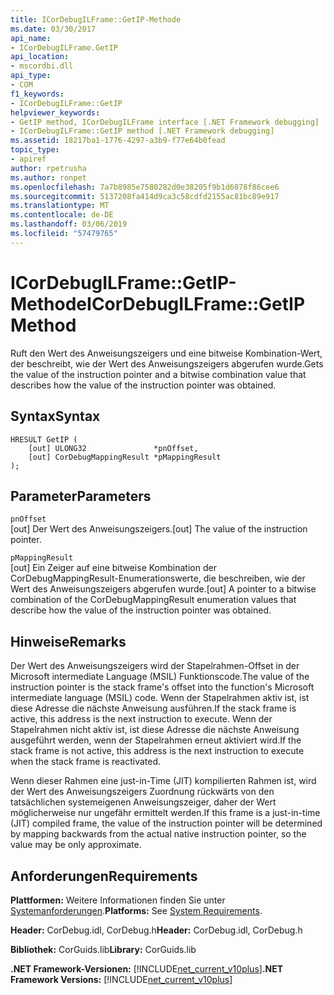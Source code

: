 ```yaml
---
title: ICorDebugILFrame::GetIP-Methode
ms.date: 03/30/2017
api_name:
- ICorDebugILFrame.GetIP
api_location:
- mscordbi.dll
api_type:
- COM
f1_keywords:
- ICorDebugILFrame::GetIP
helpviewer_keywords:
- GetIP method, ICorDebugILFrame interface [.NET Framework debugging]
- ICorDebugILFrame::GetIP method [.NET Framework debugging]
ms.assetid: 18217ba1-1776-4297-a3b9-f77e64b0fead
topic_type:
- apiref
author: rpetrusha
ms.author: ronpet
ms.openlocfilehash: 7a7b8985e7580282d0e38205f9b1d6078f86cee6
ms.sourcegitcommit: 5137208fa414d9ca3c58cdfd2155ac81bc89e917
ms.translationtype: MT
ms.contentlocale: de-DE
ms.lasthandoff: 03/06/2019
ms.locfileid: "57479765"
---
```

# <a name="icordebugilframegetip-method"></a><span data-ttu-id="a5699-102">ICorDebugILFrame::GetIP-Methode</span><span class="sxs-lookup"><span data-stu-id="a5699-102">ICorDebugILFrame::GetIP Method</span></span>
<span data-ttu-id="a5699-103">Ruft den Wert des Anweisungszeigers und eine bitweise Kombination-Wert, der beschreibt, wie der Wert des Anweisungszeigers abgerufen wurde.</span><span class="sxs-lookup"><span data-stu-id="a5699-103">Gets the value of the instruction pointer and a bitwise combination value that describes how the value of the instruction pointer was obtained.</span></span>  
  
## <a name="syntax"></a><span data-ttu-id="a5699-104">Syntax</span><span class="sxs-lookup"><span data-stu-id="a5699-104">Syntax</span></span>  
  
```  
HRESULT GetIP (  
    [out] ULONG32               *pnOffset,   
    [out] CorDebugMappingResult *pMappingResult  
);  
```  
  
## <a name="parameters"></a><span data-ttu-id="a5699-105">Parameter</span><span class="sxs-lookup"><span data-stu-id="a5699-105">Parameters</span></span>  
 `pnOffset`  
 <span data-ttu-id="a5699-106">[out] Der Wert des Anweisungszeigers.</span><span class="sxs-lookup"><span data-stu-id="a5699-106">[out] The value of the instruction pointer.</span></span>  
  
 `pMappingResult`  
 <span data-ttu-id="a5699-107">[out] Ein Zeiger auf eine bitweise Kombination der CorDebugMappingResult-Enumerationswerte, die beschreiben, wie der Wert des Anweisungszeigers abgerufen wurde.</span><span class="sxs-lookup"><span data-stu-id="a5699-107">[out] A pointer to a bitwise combination of the CorDebugMappingResult enumeration values that describe how the value of the instruction pointer was obtained.</span></span>  
  
## <a name="remarks"></a><span data-ttu-id="a5699-108">Hinweise</span><span class="sxs-lookup"><span data-stu-id="a5699-108">Remarks</span></span>  
 <span data-ttu-id="a5699-109">Der Wert des Anweisungszeigers wird der Stapelrahmen-Offset in der Microsoft intermediate Language (MSIL) Funktionscode.</span><span class="sxs-lookup"><span data-stu-id="a5699-109">The value of the instruction pointer is the stack frame's offset into the function's Microsoft intermediate language (MSIL) code.</span></span> <span data-ttu-id="a5699-110">Wenn der Stapelrahmen aktiv ist, ist diese Adresse die nächste Anweisung ausführen.</span><span class="sxs-lookup"><span data-stu-id="a5699-110">If the stack frame is active, this address is the next instruction to execute.</span></span> <span data-ttu-id="a5699-111">Wenn der Stapelrahmen nicht aktiv ist, ist diese Adresse die nächste Anweisung ausgeführt werden, wenn der Stapelrahmen erneut aktiviert wird.</span><span class="sxs-lookup"><span data-stu-id="a5699-111">If the stack frame is not active, this address is the next instruction to execute when the stack frame is reactivated.</span></span>  
  
 <span data-ttu-id="a5699-112">Wenn dieser Rahmen eine just-in-Time (JIT) kompilierten Rahmen ist, wird der Wert des Anweisungszeigers Zuordnung rückwärts von den tatsächlichen systemeigenen Anweisungszeiger, daher der Wert möglicherweise nur ungefähr ermittelt werden.</span><span class="sxs-lookup"><span data-stu-id="a5699-112">If this frame is a just-in-time (JIT) compiled frame, the value of the instruction pointer will be determined by mapping backwards from the actual native instruction pointer, so the value may be only approximate.</span></span>  
  
## <a name="requirements"></a><span data-ttu-id="a5699-113">Anforderungen</span><span class="sxs-lookup"><span data-stu-id="a5699-113">Requirements</span></span>  
 <span data-ttu-id="a5699-114">**Plattformen:** Weitere Informationen finden Sie unter [Systemanforderungen](../../../../docs/framework/get-started/system-requirements.md).</span><span class="sxs-lookup"><span data-stu-id="a5699-114">**Platforms:** See [System Requirements](../../../../docs/framework/get-started/system-requirements.md).</span></span>  
  
 <span data-ttu-id="a5699-115">**Header:** CorDebug.idl, CorDebug.h</span><span class="sxs-lookup"><span data-stu-id="a5699-115">**Header:** CorDebug.idl, CorDebug.h</span></span>  
  
 <span data-ttu-id="a5699-116">**Bibliothek:** CorGuids.lib</span><span class="sxs-lookup"><span data-stu-id="a5699-116">**Library:** CorGuids.lib</span></span>  
  
 <span data-ttu-id="a5699-117">**.NET Framework-Versionen:** [!INCLUDE[net_current_v10plus](../../../../includes/net-current-v10plus-md.md)]</span><span class="sxs-lookup"><span data-stu-id="a5699-117">**.NET Framework Versions:** [!INCLUDE[net_current_v10plus](../../../../includes/net-current-v10plus-md.md)]</span></span>
